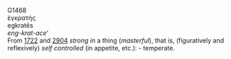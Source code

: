 G1468  
ἐγκρατής  
egkratēs  
*eng-krat-ace‘*  
From [1722](g1722) and [2904](g2904) *strong* *in* a thing
(*masterful*), that is, (figuratively and reflexively) *self*
*controlled* (in appetite, etc.): - temperate.  

